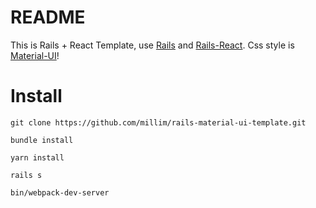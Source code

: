 # README
This is Rails + React Template, use [Rails](https://github.com/rails/rails) and [Rails-React](https://github.com/reactjs/react-rails).
Css style is [Material-UI](https://material-ui.com)!


# Install
```
git clone https://github.com/millim/rails-material-ui-template.git

bundle install

yarn install

rails s

bin/webpack-dev-server
```